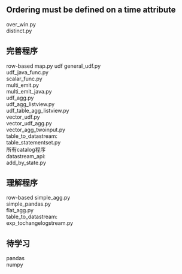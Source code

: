 ## Ordering must be defined on a time attribute

over_win.py  
distinct.py  

## 完善程序

row-based map.py
udf general_udf.py  
    udf_java_func.py  
    scalar_func.py  
    multi_emit.py  
    multi_emit_java.py  
    udf_agg.py  
    udf_agg_listview.py  
    udf_table_agg_listview.py  
    vector_udf.py  
    vector_udf_agg.py  
    vector_agg_twoinput.py  
table_to_datastream:  
    table_statementset.py  
所有catalog程序  
datastream_api:  
    add_by_state.py  

## 理解程序

row-based simple_agg.py  
          simple_pandas.py  
          flat_agg.py  
table_to_datastream:  
          exp_tochangelogstream.py  

## 待学习

pandas  
numpy  